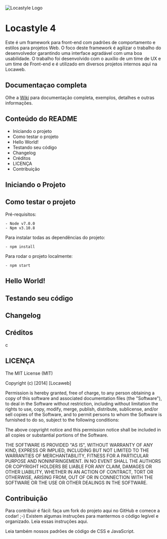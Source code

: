 ![Locastyle Logo]("https://gartic.com.br/imgs/mural/th/thiagoh87/1235109800.png")

# Locastyle 4

Este é um framework para front-end com padrões de comportamento e estilos para projetos Web.
O foco deste framework é agilizar o trabalho do desenvolvedor garantindo uma interface agradável
com uma boa usabilidade. O trabalho foi desenvolvido com o auxílio de um time de UX e um time de Front-end
e é utilizado em diversos projetos internos aqui na Locaweb.

## Documentaçao completa

Olhe a [Wiki](#) para documentação completa, exemplos, detalhes e outras informações.

## Conteúdo do README

- Iniciando o projeto
- Como testar o projeto
- Hello World!
- Testando seu código
- Changelog
- Créditos
- LICENÇA
- Contribuição

## Iniciando o Projeto


## Como testar o projeto

Pré-requisitos:

    - Node v7.0.0
    - Npm v3.10.8

Para instalar todas as dependências do projeto:

    - npm install

Para rodar o projeto localmente:

    - npm start

## Hello World!

## Testando seu código

## Changelog

## Créditos

c

## LICENÇA

The MIT License (MIT)

Copyright (c) [2014] [Locaweb]

Permission is hereby granted, free of charge, to any person obtaining a copy
of this software and associated documentation files (the "Software"), to deal
in the Software without restriction, including without limitation the rights
to use, copy, modify, merge, publish, distribute, sublicense, and/or sell
copies of the Software, and to permit persons to whom the Software is
furnished to do so, subject to the following conditions:

The above copyright notice and this permission notice shall be included in all
copies or substantial portions of the Software.

THE SOFTWARE IS PROVIDED "AS IS", WITHOUT WARRANTY OF ANY KIND, EXPRESS OR
IMPLIED, INCLUDING BUT NOT LIMITED TO THE WARRANTIES OF MERCHANTABILITY,
FITNESS FOR A PARTICULAR PURPOSE AND NONINFRINGEMENT. IN NO EVENT SHALL THE
AUTHORS OR COPYRIGHT HOLDERS BE LIABLE FOR ANY CLAIM, DAMAGES OR OTHER
LIABILITY, WHETHER IN AN ACTION OF CONTRACT, TORT OR OTHERWISE, ARISING FROM,
OUT OF OR IN CONNECTION WITH THE SOFTWARE OR THE USE OR OTHER DEALINGS IN THE
SOFTWARE.

## Contribuição

Para contribuir é fácil: faça um fork do projeto aqui no GitHub e comece a codar! ;-) Existem algumas instruções para mantermos o código legível e organizado. Leia essas instruções aqui.

Leia também nossos padrões de código de CSS e JavaScript.
